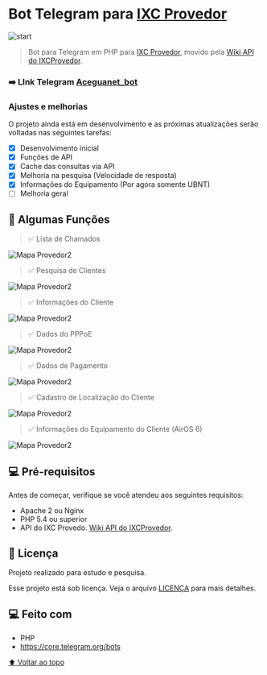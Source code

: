 # Bot Telegram para [IXC Provedor](https://www.ixcsoft.com.br/ixcprovedor/)

<!---Esses são exemplos. Veja https://shields.io para outras pessoas ou para personalizar este conjunto de escudos. Você pode querer incluir dependências, status do projeto e informações de licença aqui--->

<img src="Telegram_JYr39n9y0f.png" alt="start">

> Bot para Telegram em PHP para [IXC Provedor](https://www.ixcsoft.com.br/ixcprovedor/), movido pela [Wiki API do IXCProvedor](https://wikiapiprovedor.ixcsoft.com.br/).

### ➡️ LInk Telegram [Aceguanet_bot](https://t.me/Aceguanet_bot)

### Ajustes e melhorias

O projeto ainda está em desenvolvimento e as próximas atualizações serão voltadas nas seguintes tarefas:

- [x] Desenvolvimento inicial
- [x] Funções de API
- [x] Cache das consultas via API
- [x] Melhoria na pesquisa (Velocidade de resposta)
- [x] Informações do Equipamento (Por agora somente UBNT)
- [ ] Melhoria geral

## 📲 Algumas Funções

> ✅ Lista de Chamados
<img src="Telegram_OmbPdbxEH9.png" alt="Mapa Provedor2">

> ✅ Pesquisa de Clientes
<img src="Telegram_NQDFfFX8Nu.png" alt="Mapa Provedor2">

> ✅ Informações do Cliente
<img src="Telegram_hk3r9EQzXo.png" alt="Mapa Provedor2">

> ✅ Dados do PPPoE
<img src="Telegram_1v9ISOIev4.png" alt="Mapa Provedor2">

> ✅ Dados de Pagamento
<img src="Telegram_mC48DQNNwq.png" alt="Mapa Provedor2">

> ✅ Cadastro de Localização do Cliente
<img src="Telegram_kwyqSkSeeN.png" alt="Mapa Provedor2">

> ✅ Informações do Equipamento do Cliente (AirOS 6)
<img src="Telegram_LbljMlAUF7.png" alt="Mapa Provedor2">

## 💻 Pré-requisitos

Antes de começar, verifique se você atendeu aos seguintes requisitos:
<!---Estes são apenas requisitos de exemplo. Adicionar, duplicar ou remover conforme necessário--->
* Apache 2 ou Nginx
* PHP 5.4 ou superior
* API do IXC Provedo. [Wiki API do IXCProvedor](https://wikiapiprovedor.ixcsoft.com.br/).

## 📝 Licença
Projeto realizado para estudo e pesquisa.

Esse projeto está sob licença. Veja o arquivo [LICENÇA](LICENSE.md) para mais detalhes.

## 💻 Feito com
* PHP
* https://core.telegram.org/bots

[⬆ Voltar ao topo](#mapa_provedo)<br>
